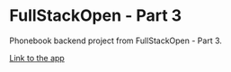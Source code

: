 # FullStackOpen - Part 3

Phonebook backend project from FullStackOpen - Part 3.

[Link to the app](https://glacial-ravine-26628.herokuapp.com/api/persons)
